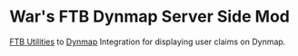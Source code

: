 # War's FTB Dynmap Server Side Mod

[FTB Utilities](https://minecraft.curseforge.com/projects/ftb-utilities) to [Dynmap](https://minecraft.curseforge.com/projects/dynmapforge?gameCategorySlug=mc-mods&projectID=59433) Integration for displaying user claims on Dynmap.
